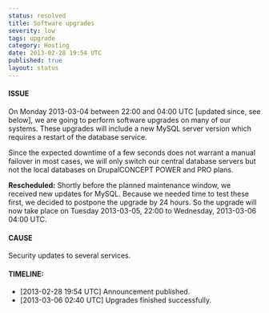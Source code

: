 ```yaml
---
status: resolved
title: Software upgrades
severity: low
tags: upgrade
category: Hosting
date: 2013-02-28 19:54 UTC
published: true
layout: status
---
```


#### ISSUE

On Monday 2013-03-04 between 22:00 and 04:00 UTC [updated since, see below], we are going to perform software upgrades on many of our systems. These upgrades will include a new MySQL server version which requires a restart of the database service.

Since the expected downtime of a few seconds does not warrant a manual failover in most cases, we will only switch our central database servers but not the local databases on DrupalCONCEPT POWER and PRO plans.

**Rescheduled:** Shortly before the planned maintenance window, we received new updates for MySQL. Because we needed time to test these first, we decided to postpone the upgrade by 24 hours. So the upgrade will now take place on Tuesday 2013-03-05, 22:00 to Wednesday, 2013-03-06 04:00 UTC.


#### CAUSE

Security updates to several services.


#### TIMELINE:

* [2013-02-28 19:54 UTC] Announcement published. 
* [2013-03-06 02:40 UTC] Upgrades finished successfully.
